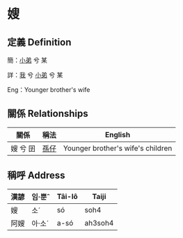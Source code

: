 # 嫂
## 定義 Definition
簡：[小弟](member6.md) 兮 某

詳：[我](member1.md) 兮 [小弟](member6.md) 兮 某

Eng：Younger brother's wife

## 關係 Relationships

關係 | 稱法 | English
--- | --- | --- 
嫂 兮 囝 | [孫仔](member22.md) | Younger brother's wife's children


## 稱呼 Address

漢諺 | 임·뿐ˆ | Tâi-lô | Taiji
--- | --- | --- | --- 
嫂 | 소ˊ | só | soh4 
阿嫂 | 아·소ˊ | a-só | ah3soh4 
